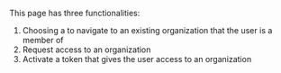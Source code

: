 This page has three functionalities:
1. Choosing a to navigate to an existing organization that the user is a member of
2. Request access to an organization
3. Activate a token that gives the user access to an organization
